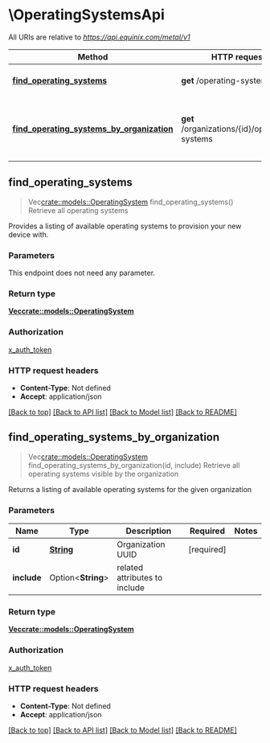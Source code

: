 # \OperatingSystemsApi

All URIs are relative to *https://api.equinix.com/metal/v1*

Method | HTTP request | Description
------------- | ------------- | -------------
[**find_operating_systems**](OperatingSystemsApi.md#find_operating_systems) | **get** /operating-systems | Retrieve all operating systems
[**find_operating_systems_by_organization**](OperatingSystemsApi.md#find_operating_systems_by_organization) | **get** /organizations/{id}/operating-systems | Retrieve all operating systems visible by the organization



## find_operating_systems

> Vec<crate::models::OperatingSystem> find_operating_systems()
Retrieve all operating systems

Provides a listing of available operating systems to provision your new device with.

### Parameters

This endpoint does not need any parameter.

### Return type

[**Vec<crate::models::OperatingSystem>**](OperatingSystem.md)

### Authorization

[x_auth_token](../README.md#x_auth_token)

### HTTP request headers

- **Content-Type**: Not defined
- **Accept**: application/json

[[Back to top]](#) [[Back to API list]](../README.md#documentation-for-api-endpoints) [[Back to Model list]](../README.md#documentation-for-models) [[Back to README]](../README.md)


## find_operating_systems_by_organization

> Vec<crate::models::OperatingSystem> find_operating_systems_by_organization(id, include)
Retrieve all operating systems visible by the organization

Returns a listing of available operating systems for the given organization

### Parameters


Name | Type | Description  | Required | Notes
------------- | ------------- | ------------- | ------------- | -------------
**id** | [**String**](.md) | Organization UUID | [required] |
**include** | Option<**String**> | related attributes to include |  |

### Return type

[**Vec<crate::models::OperatingSystem>**](OperatingSystem.md)

### Authorization

[x_auth_token](../README.md#x_auth_token)

### HTTP request headers

- **Content-Type**: Not defined
- **Accept**: application/json

[[Back to top]](#) [[Back to API list]](../README.md#documentation-for-api-endpoints) [[Back to Model list]](../README.md#documentation-for-models) [[Back to README]](../README.md)

